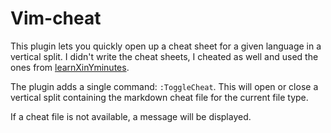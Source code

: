 # Vim-cheat

This plugin lets you quickly open up a cheat sheet for a given language in a
vertical split.  I didn't write the cheat sheets, I cheated as well and used 
the ones from
[learnXinYminutes](https://github.com/adambard/learnxinyminutes-docs).

The plugin adds a single command:  ```:ToggleCheat```.  This will open or close
a vertical split containing the markdown cheat file for the current file type.

If a cheat file is not available, a message will be displayed.
